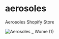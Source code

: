 # aerosoles
Aerosoles Shopify Store

![Aerosoles _ Wome (1)](https://user-images.githubusercontent.com/53456120/121741573-155a0d00-cad5-11eb-9cd9-0733e7acc341.png)

